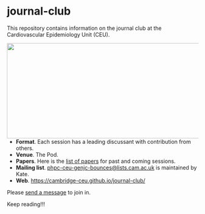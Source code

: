 # journal-club

This repository contains information on the journal club at the Cardiovascular Epidemiology Unit (CEU).

<img src="http://phdcomics.com/comics/archive/phd011108s.gif" width="560" height="250" align="right">

* **Format**. Each session has a leading discussant with contribution from others.
* **Venue**. The Pod.
* **Papers**. Here is the [list of papers](list-of-papers.md) for past and coming sessions.
* **Mailing list**. phpc-ceu-genjc-bounces@lists.cam.ac.uk is maintained by Kate.
* **Web**. https://cambridge-ceu.github.io/journal-club/

Please <a href="mailto:phpc-ceu-genjc-bounces@lists.cam.ac.uk">send a message</a> to join in.

Keep reading!!!
